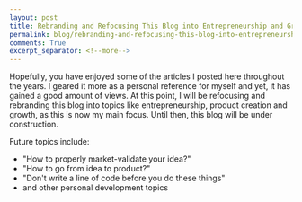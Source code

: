 ```yaml
---
layout: post
title: Rebranding and Refocusing This Blog into Entrepreneurship and Growth Hacking
permalink: blog/rebranding-and-refocusing-this-blog-into-entrepreneurship-and-growth/
comments: True
excerpt_separator: <!--more-->
---
```


Hopefully, you have enjoyed some of the articles I posted here throughout the years. I geared it more as a personal reference for myself and yet, it has gained a good amount of views. At this point, I will be refocusing and rebranding this blog into topics like entrepreneurship, product creation and growth, as this is now my main focus. Until then, this blog will be under construction. 

Future topics include: 
- "How to properly market-validate your idea?"
- "How to go from idea to product?"
- "Don't write a line of code before you do these things"
- and other personal development topics
